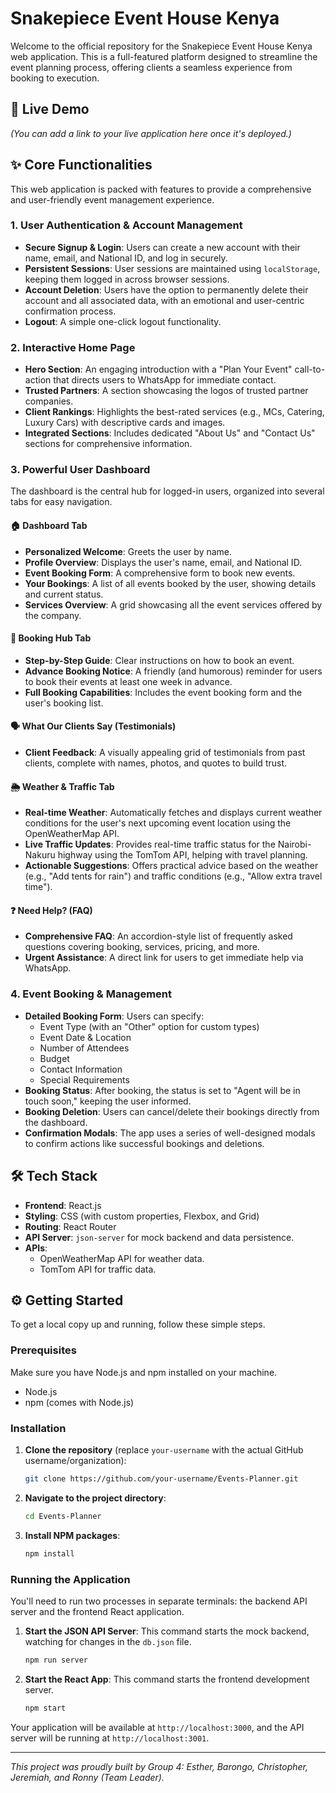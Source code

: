 # Snakepiece Event House Kenya

Welcome to the official repository for the Snakepiece Event House Kenya web application. This is a full-featured platform designed to streamline the event planning process, offering clients a seamless experience from booking to execution.

## 🚀 Live Demo

*(You can add a link to your live application here once it's deployed.)*

## ✨ Core Functionalities

This web application is packed with features to provide a comprehensive and user-friendly event management experience.

### 1. User Authentication & Account Management
- **Secure Signup & Login**: Users can create a new account with their name, email, and National ID, and log in securely.
- **Persistent Sessions**: User sessions are maintained using `localStorage`, keeping them logged in across browser sessions.
- **Account Deletion**: Users have the option to permanently delete their account and all associated data, with an emotional and user-centric confirmation process.
- **Logout**: A simple one-click logout functionality.

### 2. Interactive Home Page
- **Hero Section**: An engaging introduction with a "Plan Your Event" call-to-action that directs users to WhatsApp for immediate contact.
- **Trusted Partners**: A section showcasing the logos of trusted partner companies.
- **Client Rankings**: Highlights the best-rated services (e.g., MCs, Catering, Luxury Cars) with descriptive cards and images.
- **Integrated Sections**: Includes dedicated "About Us" and "Contact Us" sections for comprehensive information.

### 3. Powerful User Dashboard

The dashboard is the central hub for logged-in users, organized into several tabs for easy navigation.

#### 🏠 Dashboard Tab
- **Personalized Welcome**: Greets the user by name.
- **Profile Overview**: Displays the user's name, email, and National ID.
- **Event Booking Form**: A comprehensive form to book new events.
- **Your Bookings**: A list of all events booked by the user, showing details and current status.
- **Services Overview**: A grid showcasing all the event services offered by the company.

#### 📅 Booking Hub Tab
- **Step-by-Step Guide**: Clear instructions on how to book an event.
- **Advance Booking Notice**: A friendly (and humorous) reminder for users to book their events at least one week in advance.
- **Full Booking Capabilities**: Includes the event booking form and the user's booking list.

#### 🗣️ What Our Clients Say (Testimonials)
- **Client Feedback**: A visually appealing grid of testimonials from past clients, complete with names, photos, and quotes to build trust.

#### 🌦️ Weather & Traffic Tab
- **Real-time Weather**: Automatically fetches and displays current weather conditions for the user's next upcoming event location using the OpenWeatherMap API.
- **Live Traffic Updates**: Provides real-time traffic status for the Nairobi-Nakuru highway using the TomTom API, helping with travel planning.
- **Actionable Suggestions**: Offers practical advice based on the weather (e.g., "Add tents for rain") and traffic conditions (e.g., "Allow extra travel time").

#### ❓ Need Help? (FAQ)
- **Comprehensive FAQ**: An accordion-style list of frequently asked questions covering booking, services, pricing, and more.
- **Urgent Assistance**: A direct link for users to get immediate help via WhatsApp.

### 4. Event Booking & Management
- **Detailed Booking Form**: Users can specify:
  - Event Type (with an "Other" option for custom types)
  - Event Date & Location
  - Number of Attendees
  - Budget
  - Contact Information
  - Special Requirements
- **Booking Status**: After booking, the status is set to "Agent will be in touch soon," keeping the user informed.
- **Booking Deletion**: Users can cancel/delete their bookings directly from the dashboard.
- **Confirmation Modals**: The app uses a series of well-designed modals to confirm actions like successful bookings and deletions.

## 🛠️ Tech Stack

- **Frontend**: React.js
- **Styling**: CSS (with custom properties, Flexbox, and Grid)
- **Routing**: React Router
- **API Server**: `json-server` for mock backend and data persistence.
- **APIs**:
  - OpenWeatherMap API for weather data.
  - TomTom API for traffic data.

## ⚙️ Getting Started

To get a local copy up and running, follow these simple steps.

### Prerequisites

Make sure you have Node.js and npm installed on your machine.
*   Node.js
*   npm (comes with Node.js)

### Installation

1.  **Clone the repository** (replace `your-username` with the actual GitHub username/organization):
    ```bash
    git clone https://github.com/your-username/Events-Planner.git
    ```
2.  **Navigate to the project directory**:
    ```bash
    cd Events-Planner
    ```
3.  **Install NPM packages**:
    ```bash
    npm install
    ```

### Running the Application

You'll need to run two processes in separate terminals: the backend API server and the frontend React application.

1.  **Start the JSON API Server**:
    This command starts the mock backend, watching for changes in the `db.json` file.
    ```bash
    npm run server
    ```
2.  **Start the React App**:
    This command starts the frontend development server.
    ```bash
    npm start
    ```

Your application will be available at `http://localhost:3000`, and the API server will be running at `http://localhost:3001`.

---

*This project was proudly built by Group 4: Esther, Barongo, Christopher, Jeremiah, and Ronny (Team Leader).*